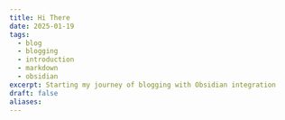 ```yaml
---
title: Hi There
date: 2025-01-19
tags:
  - blog
  - blogging
  - introduction
  - markdown
  - obsidian
excerpt: Starting my journey of blogging with Obsidian integration
draft: false
aliases:
---
```


